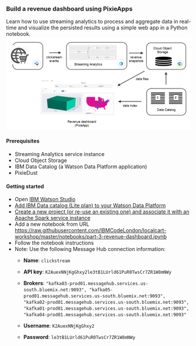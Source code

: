 ### Build a revenue dashboard using PixieApps

Learn how to use streaming analytics to process and aggregate data in real-time and visualize the persisted results using a simple web app in a Python notebook.
![scenario_4](https://raw.githubusercontent.com/ibm-watson-data-lab/localcart-at-think-conf/master/images/scenario_4.png)

#### Prerequisites
 * Streaming Analytics service instance
 * Cloud Object Storage
 * IBM Data Catalog (a Watson Data Platform application)
 * PixieDust
 
#### Getting started

 * Open [IBM Watson Studio](http://datascience.ibm.com/analytics)
 * [Add IBM Data catalog (Lite plan) to your Watson Data Platform](https://dataplatform.ibm.com/data/discovery?target=offerings&context=analytics)
 * [Create a new project (or re-use an existing one) and associate it with an Apache Spark service instance](https://dataplatform.ibm.com/projects?context=analytics)
 * Add a new notebook from URL https://raw.githubusercontent.com/IBMCodeLondon/localcart-workshop/master/notebooks/part-3-revenue-dashboard.ipynb
 * Follow the notebook instructions
 * Note: Use the following Message Hub connection information:
    * **Name**: `clickstream` 
    * **API key**: `K2AuexNNjKgGhxy2le3tB1LUrld61PuR0TwsCr7ZR1W8mNWy`
    * **Brokers**: `"kafka03-prod01.messagehub.services.us-south.bluemix.net:9093",
    "kafka05-prod01.messagehub.services.us-south.bluemix.net:9093",
    "kafka02-prod01.messagehub.services.us-south.bluemix.net:9093",
    "kafka01-prod01.messagehub.services.us-south.bluemix.net:9093",
    "kafka04-prod01.messagehub.services.us-south.bluemix.net:9093"`

    * **Username**: `K2AuexNNjKgGhxy2`
    * **Password**: `le3tB1LUrld61PuR0TwsCr7ZR1W8mNWy`
